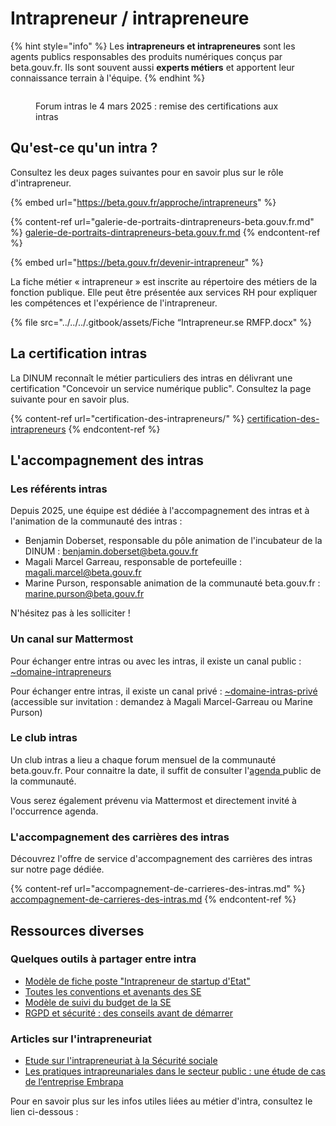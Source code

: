 # Intrapreneur / intrapreneure

{% hint style="info" %}
Les **intrapreneurs et intrapreneures** sont les agents publics responsables des produits numériques conçus par beta.gouv.fr. Ils sont souvent aussi **experts métiers** et apportent leur connaissance terrain à l'équipe.
{% endhint %}

<figure><img src="../../../.gitbook/assets/DSC06063.JPG" alt=""><figcaption><p>Forum intras le 4 mars 2025 : remise des certifications aux intras</p></figcaption></figure>

## Qu'est-ce qu'un intra ?

Consultez les deux pages suivantes pour en savoir plus sur le rôle d'intrapreneur.

{% embed url="https://beta.gouv.fr/approche/intrapreneurs" %}

{% content-ref url="galerie-de-portraits-dintrapreneurs-beta.gouv.fr.md" %}
[galerie-de-portraits-dintrapreneurs-beta.gouv.fr.md](galerie-de-portraits-dintrapreneurs-beta.gouv.fr.md)
{% endcontent-ref %}

{% embed url="https://beta.gouv.fr/devenir-intrapreneur" %}

La fiche métier « intrapreneur » est inscrite au répertoire des métiers de la fonction publique. Elle peut être présentée aux services RH pour expliquer les compétences et l'expérience de l'intrapreneur.

{% file src="../../../.gitbook/assets/Fiche “Intrapreneur.se RMFP.docx" %}

## La certification intras

La DINUM reconnaît le métier particuliers des intras en délivrant une certification "Concevoir un service numérique public". Consultez la page suivante pour en savoir plus.

{% content-ref url="certification-des-intrapreneurs/" %}
[certification-des-intrapreneurs](certification-des-intrapreneurs/)
{% endcontent-ref %}

## L'accompagnement des intras

### Les référents intras

Depuis 2025, une équipe est dédiée à l'accompagnement des intras et à l'animation de la communauté des intras :

* Benjamin Doberset, responsable du pôle animation de l'incubateur de la DINUM : benjamin.doberset@beta.gouv.fr
* Magali Marcel Garreau, responsable de portefeuille : magali.marcel@beta.gouv.fr
* Marine Purson, responsable animation de la communauté beta.gouv.fr : marine.purson@beta.gouv.fr

N'hésitez pas à les solliciter !

### Un canal sur Mattermost

Pour échanger entre intras ou avec les intras, il existe un canal public : [\~domaine-intrapreneurs](https://mattermost.incubateur.net/betagouv/channels/domaine-intrapreneurs)

Pour échanger entre intras, il existe un canal privé : [\~domaine-intras-privé](https://mattermost.incubateur.net/betagouv/channels/domaine-intras-prive) (accessible sur invitation : demandez à Magali Marcel-Garreau ou Marine Purson)

### Le club intras

Un club intras a lieu a chaque forum mensuel de la communauté beta.gouv.fr. Pour connaitre la date, il suffit de consulter l'[agenda ](https://calendar.google.com/calendar/embed?src=0ieonqap1r5jeal5ugeuhoovlg%40group.calendar.google.com\&ctz=Europe/Paris)public de la communauté.

Vous serez également prévenu via Mattermost et directement invité à l'occurrence agenda.

### L'accompagnement des carrières des intras

Découvrez l'offre de service d'accompagnement des carrières des intras sur notre page dédiée.

{% content-ref url="accompagnement-de-carrieres-des-intras.md" %}
[accompagnement-de-carrieres-des-intras.md](accompagnement-de-carrieres-des-intras.md)
{% endcontent-ref %}

## Ressources diverses

### Quelques outils à partager entre intra

* [Modèle de fiche poste "Intrapreneur de startup d'Etat"](https://github.com/betagouv/beta.gouv.fr/files/3069081/Fiche.poste.Intrapreneur.startup.d.Etat.VBETA.docx)
* [Toutes les conventions et avenants des SE](https://www.data.gouv.fr/fr/datasets/conventions-de-partenariat/)
* [Modèle de suivi du budget de la SE](https://docs.google.com/spreadsheets/d/1JSVnmruZq0iufjpxabnYKaHcR1XBygL0MXkYOm7nz3E/edit?usp=sharing)
* [RGPD et sécurité : des conseils avant de démarrer](../../../je-securise-mon-produit/guide-rgpd-et-securite.md)

### Articles sur l'intrapreneuriat

* [Etude sur l'intrapreneuriat à la Sécurité sociale](https://en3s.fr/articles-regards/reac/2020/INTRAPRENEURIAT.pdf)
* [Les pratiques intrapreunariales dans le secteur public : une étude de cas de l’entreprise Embrapa](https://pad.incubateur.net/kHFy0e1oTOSCbZAsQT24hg?view)

Pour en savoir plus sur les infos utiles liées au métier d'intra, consultez le lien ci-dessous :
